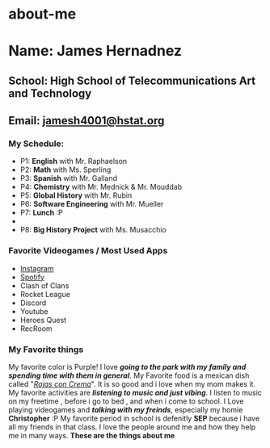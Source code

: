 # about-me
# Name: James Hernadnez
## School: High School of Telecommunications Art and Technology
## Email: jamesh4001@hstat.org
### My Schedule:
- P1: **English** with Mr. Raphaelson
- P2: **Math** with Ms. Sperling
- P3: **Spanish** with Mr. Galland
- P4: **Chemistry** with Mr. Mednick & Mr. Mouddab
- P5: **Global History** with Mr. Rubin
- P6: **Software Engineering** with Mr. Mueller
- P7: **Lunch** :P
- 
- P8: **Big History Project** with Ms. Musacchio

### Favorite Videogames / Most Used Apps
- [Instagram](https://www.instagram.com/_yojamez/)
- [Spotify](https://open.spotify.com/playlist/62kyfXVUdrKNIKirS7vPhD)
- Clash of Clans
- Rocket League
- Discord
- Youtube
- Heroes Quest
- RecRoom

### My Favorite things

My favorite color is Purple! I love **_going to the park with my family and spending time with them in general_**. My Favorite food is a mexican dish called "_[Rajas con Crema](https://thymeandlove.com/wp-content/uploads/2018/04/Post-1-1.jpg)_". It is so good and i love when my mom makes it. My favorite activities are **_listening to music and just vibing_**. I listen to music on my freetime , before i go to bed , and when i come to school. I Love playing videogames and **_talking with my freinds_**, especially my homie **Christopher** :P My favorite period in school is defenitly **SEP** because i have all my friends in that class. I love the people around me and how they help me in many ways. **These are the things about me**


